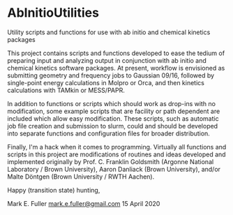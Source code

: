 # AbInitioUtilities
Utility scripts and functions for use with ab initio and chemical kinetics packages

This project contains scripts and functions developed to ease the tedium of preparing input and analyzing output in conjunction with ab initio and chemical kinetics software packages.
At present, workflow is envisioned as submitting geometry and frequency jobs to Gaussian 09/16, followed by single-point energy calculations in Molpro or Orca, and then kinetics calculations with TAMkin or MESS/PAPR.

In addition to functions or scripts which should work as drop-ins with no modification, some example scripts that are facility or path dependent are included which allow easy modification.
These scripts, such as automatic job file creation and submission to slurm, could and should be developed into separate functions and configuration files for broader distribution.

Finally, I'm a hack when it comes to programming.
Virtually all functions and scripts in this project are modifications of routines and ideas developed and implemented originally by Prof. C. Franklin Goldsmith (Argonne National Laboratory / Brown University), Aaron Danliack (Brown University), and/or Malte Döntgen (Brown University / RWTH Aachen).

Happy (transition state) hunting,

Mark E. Fuller
mark.e.fuller@gmail.com
15 April 2020
